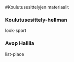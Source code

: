 #Koulutusesittelyjen materiaalit

### Koulutusesittely-hellman 
look-sport

### Avop Hallila
list-place
